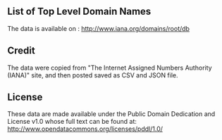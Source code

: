 ## List of Top Level Domain Names

The data is available on :
http://www.iana.org/domains/root/db

## Credit

The data were copied from "The Internet Assigned Numbers Authority (IANA)" site, and then posted saved as CSV and JSON file.

## License

These data are made available under the Public Domain Dedication and License v1.0 whose full text can be found at: http://www.opendatacommons.org/licenses/pddl/1.0/
